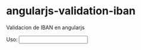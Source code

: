 # angularjs-validation-iban
Validacion de IBAN en angularjs

Uso:
<input type="text" placeholder="" ng-model="" required ng-required="true" validate-iban>
